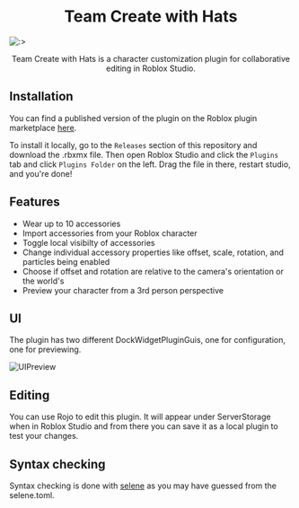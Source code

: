 <h1 align="center">Team Create with Hats</h1>

![:>](https://user-images.githubusercontent.com/33643911/110061630-e8f45f00-7d35-11eb-8045-5ce381861c96.png)

<p align="center">Team Create with Hats is a character customization plugin for collaborative editing in Roblox Studio.</p>


## Installation

You can find a published version of the plugin on the Roblox plugin marketplace [here](https://www.roblox.com/library/990908723/Team-Create-With-Hats).

To install it locally, go to the `Releases` section of this repository and download the .rbxmx file. Then open Roblox Studio and click the `Plugins` tab and click `Plugins Folder` on the left. Drag the file in there, restart studio, and you're done!


## Features

* Wear up to 10 accessories
* Import accessories from your Roblox character
* Toggle local visibilty of accessories
* Change individual accessory properties like offset, scale, rotation, and particles being enabled
* Choose if offset and rotation are relative to the camera's orientation or the world's
* Preview your character from a 3rd person perspective


## UI

The plugin has two different DockWidgetPluginGuis, one for configuration, one for previewing.

![UIPreview](https://user-images.githubusercontent.com/33643911/110499057-e2fbd680-80c5-11eb-80f2-06a8cad8984a.png)


## Editing

You can use Rojo to edit this plugin. It will appear under ServerStorage when in Roblox Studio and from there you can save it as a local plugin to test your changes.


## Syntax checking
Syntax checking is done with [selene](https://github.com/Kampfkarren/selene) as you may have guessed from the selene.toml.
